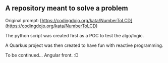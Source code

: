 ## A repository meant to solve a problem

Original prompt: [https://codingdojo.org/kata/NumberToLCD](https://codingdojo.org/kata/NumberToLCD)

The python script was created first as a POC to test the algo/logic.

A Quarkus project was then created to have fun with reactive programming.

To be continued... Angular front. :D
